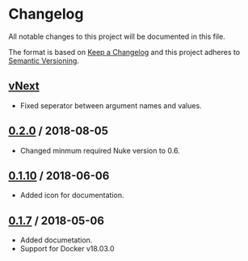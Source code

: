 # Changelog
All notable changes to this project will be documented in this file.

The format is based on [Keep a Changelog](http://keepachangelog.com/en/1.0.0/)
and this project adheres to [Semantic Versioning](http://semver.org/spec/v2.0.0.html).

## [vNext]
- Fixed seperator between argument names and values.
## [0.2.0] / 2018-08-05
- Changed minmum required Nuke version to 0.6.
## [0.1.10] / 2018-06-06
- Added icon for documentation.
## [0.1.7] / 2018-05-06
- Added documetation.
- Support for Docker v18.03.0

[vNext]: https://github.com/nuke-build/docker/compare/0.2.0...HEAD
[0.2.0]: https://github.com/nuke-build/docker/compare/0.1.10...0.2.0
[0.1.10]: https://github.com/nuke-build/docker/compare/0.1.7...0.1.10
[0.1.7]: https://github.com/nuke-build/docker/tree/0.1.7

